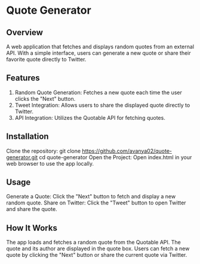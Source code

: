 # Quote Generator
## Overview
A web application that fetches and displays random quotes from an external API. With a simple interface, users can generate a new quote or share their favorite quote directly to Twitter.

## Features
1. Random Quote Generation: Fetches a new quote each time the user clicks the "Next" button.
2. Tweet Integration: Allows users to share the displayed quote directly to Twitter.
3. API Integration: Utilizes the Quotable API for fetching quotes.

## Installation
Clone the repository: git clone https://github.com/avanya02/quote-generator.git
cd quote-generator
Open the Project: Open index.html in your web browser to use the app locally.

## Usage
Generate a Quote: Click the "Next" button to fetch and display a new random quote.
Share on Twitter: Click the "Tweet" button to open Twitter and share the quote.

## How It Works
The app loads and fetches a random quote from the Quotable API.
The quote and its author are displayed in the quote box.
Users can fetch a new quote by clicking the "Next" button or share the current quote via Twitter.
